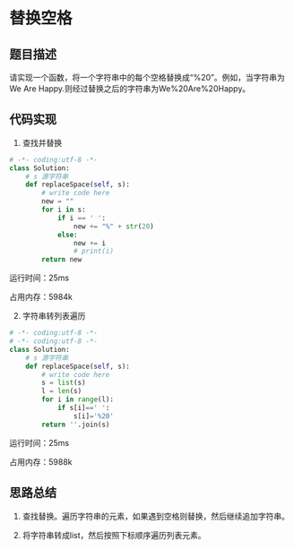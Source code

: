 # 替换空格


## 题目描述

请实现一个函数，将一个字符串中的每个空格替换成“%20”。例如，当字符串为We Are Happy.则经过替换之后的字符串为We%20Are%20Happy。


## 代码实现

1. 查找并替换
```python
# -*- coding:utf-8 -*-
class Solution:
    # s 源字符串
    def replaceSpace(self, s):
        # write code here
        new = ""
        for i in s:
            if i == ' ':
                new += "%" + str(20)
            else:
                new += i
                # print(i)
        return new
```
运行时间：25ms

占用内存：5984k

2. 字符串转列表遍历
```python
# -*- coding:utf-8 -*-
# -*- coding:utf-8 -*-
class Solution:
    # s 源字符串
    def replaceSpace(self, s):
        # write code here
        s = list(s) 
        l = len(s) 
        for i in range(l): 
            if s[i]==' ': 
                s[i]='%20' 
        return ''.join(s)
```
运行时间：25ms

占用内存：5988k



## 思路总结

1. 查找替换。遍历字符串的元素，如果遇到空格则替换，然后继续追加字符串。

2. 将字符串转成list，然后按照下标顺序遍历列表元素。
